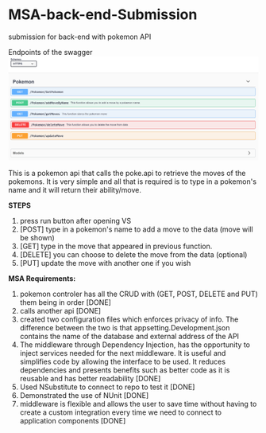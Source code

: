 # MSA-back-end-Submission
submission for back-end with pokemon API

Endpoints of the swagger
![swagger](swagger.PNG)

This is a pokemon api that calls the poke.api to retrieve the moves of the pokemons. 
It is very simple and all that is required is to type in a pokemon's name and 
it will return their ability/move. 

**STEPS**
1. press run button after opening VS
2. [POST] type in a pokemon's name to add a move to the data (move will be shown)
3. [GET] type in the move that appeared in previous function.
4. [DELETE] you can choose to delete the move from the data (optional)
5. [PUT] update the move with another one if you wish

**MSA Requirements:**
1. pokemon controler has all the CRUD with (GET, POST, DELETE and PUT) them being in order [DONE]
2. calls another api [DONE]
3. created two configuration files which enforces privacy of info. The difference between the 
two is that appsetting.Development.json contains the name of the database and external address of the API
4. The middleware through Dependency Injection, has the opportunity to inject 
services needed for the next middleware. It is useful and simplifies code by allowing the interface
to be used. It reduces dependencies and presents benefits such as better code as it is reusable 
and has better readability [DONE]
5. Used NSubstitute to connect to repo to test it [DONE]
6. Demonstrated the use of NUnit [DONE]
7. middleware is flexible and allows the user to save time without having to create a custom integration 
every time we need to connect to application components [DONE]
